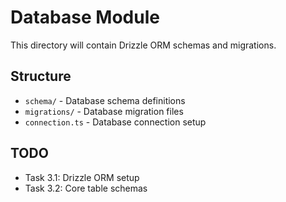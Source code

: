 # Database Module

This directory will contain Drizzle ORM schemas and migrations.

## Structure

- `schema/` - Database schema definitions
- `migrations/` - Database migration files
- `connection.ts` - Database connection setup

## TODO

- Task 3.1: Drizzle ORM setup
- Task 3.2: Core table schemas
